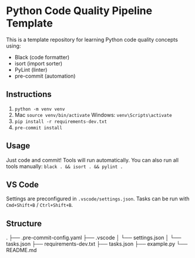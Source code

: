 # Python Code Quality Pipeline Template

This is a template repository for learning Python code quality concepts using:

- Black (code formatter)
- isort (import sorter)
- PyLint (linter)
- pre-commit (automation)

## Instructions

1. `python -m venv venv`
2. Mac `source venv/bin/activate` Windows: `venv\Scripts\activate`
3. `pip install -r requirements-dev.txt`
4. `pre-commit install`

## Usage

Just code and commit! Tools will run automatically.
You can also run all tools manually:
`black . && isort . && pylint .`

## VS Code

Settings are preconfigured in `.vscode/settings.json`.
Tasks can be run with `Cmd+Shift+B` / `Ctrl+Shift+B`.

## Structure

.
├── .pre-commit-config.yaml
├── .vscode
│ └── settings.json
│ └── tasks.json
├── requirements-dev.txt
├── tasks.json
├── example.py
└── README.md
